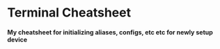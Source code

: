 # Terminal Cheatsheet

#### My cheatsheet for initializing aliases, configs, etc etc for newly setup device
